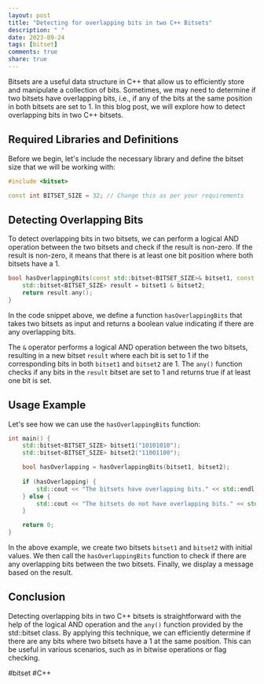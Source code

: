 ```yaml
---
layout: post
title: "Detecting for overlapping bits in two C++ Bitsets"
description: " "
date: 2023-09-24
tags: [bitset]
comments: true
share: true
---
```


Bitsets are a useful data structure in C++ that allow us to efficiently store and manipulate a collection of bits. Sometimes, we may need to determine if two bitsets have overlapping bits, i.e., if any of the bits at the same position in both bitsets are set to 1. In this blog post, we will explore how to detect overlapping bits in two C++ bitsets.

## Required Libraries and Definitions

Before we begin, let's include the necessary library and define the bitset size that we will be working with:

```cpp
#include <bitset>

const int BITSET_SIZE = 32; // Change this as per your requirements
```

## Detecting Overlapping Bits

To detect overlapping bits in two bitsets, we can perform a logical AND operation between the two bitsets and check if the result is non-zero. If the result is non-zero, it means that there is at least one bit position where both bitsets have a 1.

```cpp
bool hasOverlappingBits(const std::bitset<BITSET_SIZE>& bitset1, const std::bitset<BITSET_SIZE>& bitset2) {
    std::bitset<BITSET_SIZE> result = bitset1 & bitset2;
    return result.any();
}
```

In the code snippet above, we define a function `hasOverlappingBits` that takes two bitsets as input and returns a boolean value indicating if there are any overlapping bits. 

The `&` operator performs a logical AND operation between the two bitsets, resulting in a new bitset `result` where each bit is set to 1 if the corresponding bits in both `bitset1` and `bitset2` are 1. The `any()` function checks if any bits in the `result` bitset are set to 1 and returns true if at least one bit is set.

## Usage Example

Let's see how we can use the `hasOverlappingBits` function:

```cpp
int main() {
    std::bitset<BITSET_SIZE> bitset1("10101010");
    std::bitset<BITSET_SIZE> bitset2("11001100");

    bool hasOverlapping = hasOverlappingBits(bitset1, bitset2);
    
    if (hasOverlapping) {
        std::cout << "The bitsets have overlapping bits." << std::endl;
    } else {
        std::cout << "The bitsets do not have overlapping bits." << std::endl;
    }

    return 0;
}
```

In the above example, we create two bitsets `bitset1` and `bitset2` with initial values. We then call the `hasOverlappingBits` function to check if there are any overlapping bits between the two bitsets. Finally, we display a message based on the result.

## Conclusion

Detecting overlapping bits in two C++ bitsets is straightforward with the help of the logical AND operation and the `any()` function provided by the std::bitset class. By applying this technique, we can efficiently determine if there are any bits where two bitsets have a 1 at the same position. This can be useful in various scenarios, such as in bitwise operations or flag checking.

#bitset #C++